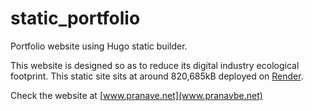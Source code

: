 # static_portfolio

Portfolio website using Hugo static builder.

This website is designed so as to reduce its digital industry ecological footprint. This static site sits at around 820,685kB deployed on [Render](www.render.com).

Check the website at [www.pranave.net](www.pranavbe.net)
